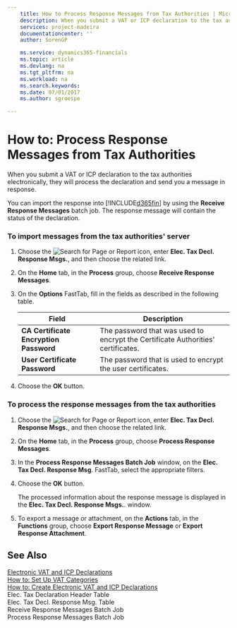 ```yaml
---
    title: How to Process Response Messages from Tax Authorities | Microsoft Docs
    description: When you submit a VAT or ICP declaration to the tax authorities electronically, they will process the declaration and send you a message in response.
    services: project-madeira
    documentationcenter: ''
    author: SorenGP

    ms.service: dynamics365-financials
    ms.topic: article
    ms.devlang: na
    ms.tgt_pltfrm: na
    ms.workload: na
    ms.search.keywords:
    ms.date: 07/01/2017
    ms.author: sgroespe

---
```

# How to: Process Response Messages from Tax Authorities
When you submit a VAT or ICP declaration to the tax authorities electronically, they will process the declaration and send you a message in response.  
  
 You can import the response into [!INCLUDE[d365fin](includes/d365fin_md.md)] by using the **Receive Response Messages** batch job. The response message will contain the status of the declaration.  
  
### To import messages from the tax authorities' server  
  
1.  Choose the ![Search for Page or Report](media/ui-search/search_small.png "Search for Page or Report icon") icon, enter **Elec. Tax Decl. Response Msgs.**, and then choose the related link.  
  
2.  On the **Home** tab, in the **Process** group, choose **Receive Response Messages**.  
  
3.  On the **Options** FastTab, fill in the fields as described in the following table.  
  
    |Field|Description|  
    |---------------------------------|---------------------------------------|  
    |**CA Certificate Encryption Password**|The password that was used to encrypt the Certificate Authorities' certificates.|  
    |**User Certificate Password**|The password that is used to encrypt the user certificates.|  
  
4.  Choose the **OK** button.  
  
### To process the response messages from the tax authorities  
  
1.  Choose the ![Search for Page or Report](media/ui-search/search_small.png "Search for Page or Report icon") icon, enter **Elec. Tax Decl. Response Msgs.**, and then choose the related link.  
  
2.  On the **Home** tab, in the **Process** group, choose **Process Response Messages**.  
  
3.  In the **Process Response Messages Batch Job** window, on the **Elec. Tax Decl. Response Msg**. FastTab, select the appropriate filters.  
  
4.  Choose the **OK** button.  
  
     The processed information about the response message is displayed in the **Elec. Tax Decl. Response Msgs.**. window.  
  
5.  To export a message or attachment, on the **Actions** tab, in the **Functions** group, choose **Export Response Message** or **Export Response Attachment**.  
  
## See Also  
 [Electronic VAT and ICP Declarations](electronic-vat-and-icp-declarations.md)   
 [How to: Set Up VAT Categories](how-to-set-up-vat-categories.md)   
 [How to: Create Electronic VAT and ICP Declarations](how-to-create-electronic-vat-and-icp-declarations.md)   
 Elec. Tax Declaration Header Table   
 Elec. Tax Decl. Response Msg. Table   
 Receive Response Messages Batch Job   
 Process Response Messages Batch Job